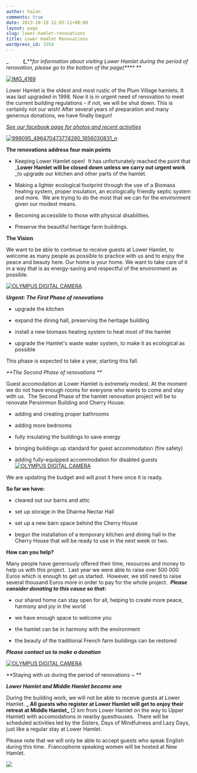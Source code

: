 ```yaml
---
author: haian
comments: true
date: 2013-10-18 12:05:11+00:00
layout: page
slug: lower-hamlet-renovations
title: Lower Hamlet Renovations
wordpress_id: 3254
---
```





_          **(**_**_for information about visiting Lower Hamlet during the period of renovation, please go to the bottom of the page)_**** **  




[![IMG_4169](http://plumvillage.org/wp-content/uploads/2013/10/IMG_4169-1024x409.jpg)](http://plumvillage.org/wp-content/uploads/2013/10/IMG_4169.jpg)   






Lower Hamlet is the oldest and most rustic of the Plum Village hamlets. It was last upgraded in 1998. Now it is in urgent need of renovation to meet the current building regulations - if not, we will be shut down. This is certainly not our wish! After several years of preparation and many generous donations, we have finally begun!




_[See our facebook page for photos and recent activities](https://www.facebook.com/lowerhamlet)_




[![999095_496470473774280_1856030831_n](http://plumvillage.org/wp-content/uploads/2013/10/999095_496470473774280_1856030831_n.jpg)](http://plumvillage.org/wp-content/uploads/2013/10/999095_496470473774280_1856030831_n.jpg)




**The renovations address four main points**






* Keeping Lower Hamlet open!  It has unfortunately reached the point that _**Lower Hamlet will be closed down** **unless we carry out urgent work** _to upgrade our kitchen and other parts of the hamlet.




* Making a lighter ecological footprint through the use of a Biomass heating system, proper insulation, an ecologically friendly septic system and more.  We are trying to do the most that we can for the environment given our modest means.




* Becoming accessible to those with physical disabilities.




* Preserve the beautiful heritage farm buildings.




**The Vision**


We want to be able to continue to receive guests at Lower Hamlet, to welcome as many people as possible to practice with us and to enjoy the peace and beauty here. Our home is your home. We want to take care of it in a way that is as energy-saving and respectful of the environment as possible.


[![OLYMPUS DIGITAL CAMERA](http://plumvillage.org/wp-content/uploads/2013/10/P7031491-1024x409.jpg)](http://plumvillage.org/wp-content/uploads/2013/10/P7031491.jpg)



_**Urgent: The First Phase of renovations**_



	
  * upgrade the kitchen

	
  * expand the dining hall, preserving the heritage building

	
  * install a new biomass heating system to heat most of the hamlet

	
  * upgrade the Hamlet's waste water system, to make it as ecological as possible


This phase is expected to take a year, starting this fall.


_**The Second Phase of renovations
**_




Guest accomodation at Lower Hamlet is extremely modest. At the moment we do not have enough rooms for everyone who wants to come and stay with us.  The Second Phase of the hamlet renovation project will be to renovate Persimmon Building and Cherry House:


- adding and creating proper bathrooms

- adding more bedrooms

- fully insulating the buildings to save energy

- bringing buildings up standard for guest accommodation (fire safety)

- adding fully-equipped accommodation for disabled guests[![OLYMPUS DIGITAL CAMERA](http://plumvillage.org/wp-content/uploads/2013/10/Et-encore--225x300.jpg)](http://plumvillage.org/wp-content/uploads/2013/10/Et-encore-.jpg)

We are updating the budget and will post it here once it is ready.



**So far we have:**

- cleared out our barns and attic

- set up storage in the Dharma Nectar Hall

- set up a new barn space behind the Cherry House

- begun the installation of a temporary kitchen and dining hall in the Cherry House that will be ready to use in the next week or two.




**How can you help?**




Many people have generously offered their time, resources and money to help us with this project.  Last year we were able to raise over 500 000 Euros which is enough to get us started.  However, we still need to raise several thousand Euros more in order to pay for the whole project.  _**Please consider donating to this cause so that:**_






	
  * our shared home can stay open for all, helping to create more peace, harmony and joy in the world

	
  * we have enough space to welcome you

	
  * the hamlet can be in harmony with the environment

	
  * the beauty of the traditional French farm buildings can be restored




_**Please contact us to make a donation**_





[![OLYMPUS DIGITAL CAMERA](http://plumvillage.org/wp-content/uploads/2013/10/PA223350-1024x409.jpg)](http://plumvillage.org/wp-content/uploads/2013/10/PA223350.jpg)




**Staying with us during the period of renovations ~
**




_**Lower Hamlet and Middle Hamlet become one**_






During the building work, we will not be able to receive guests at Lower Hamlet. **_ All guests who register at Lower Hamlet will get to enjoy their retreat at Middle Hamlet_** (2 km from Lower Hamlet on the way to Upper Hamlet) with accomodations in nearby guesthouses.  There will be scheduled activities led by the Sisters, Days of Mindfulness and Lazy Days, just like a regular stay at Lower Hamlet.




Please note that we will only be able to accept guests who speak English during this time.  Francophone speaking women will be hosted at New Hamlet.



[![](http://plumvillage.org/wp-content/uploads/2013/08/register-lh.jpg)](http://plumvillage.org/retreats/lower-hamlet-registration/?ppp_refcode=local)



